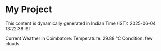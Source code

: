 # My Project

This content is dynamically generated in Indian Time (IST): 2025-06-04 13:22:38 IST


Current Weather in Coimbatore:
Temperature: 29.88 °C
Condition: few clouds
